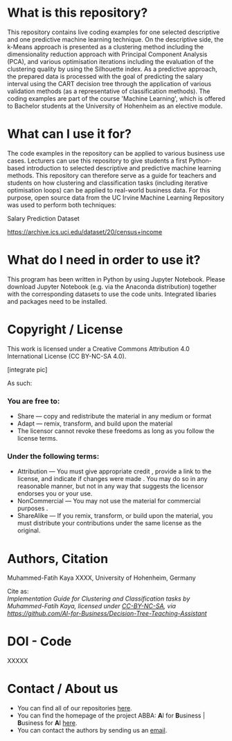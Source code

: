 # What is this repository?
This repository contains live coding examples for one selected descriptive and one predictive machine learning technique. On the descriptive side, the k-Means approach is presented as a clustering method including the dimensionality reduction approach with Principal Component Analysis (PCA), and various optimisation iterations including the evaluation of the clustering quality by using the Silhouette index. As a predictive approach, the prepared data is processed with the goal of predicting the salary interval using the CART decision tree through the application of various validation methods (as a representative of classification methods). The coding examples are part of the course 'Machine Learning', which is offered to Bachelor students at the University of Hohenheim as an elective module.

# What can I use it for?
The code examples in the repository can be applied to various business use cases. Lecturers can use this repository to give students a first Python-based introduction to selected descriptive and predictive machine learning methods. This repository can therefore serve as a guide for teachers and students on how clustering and classification tasks (including iterative optimisation loops) can be applied to real-world business data. For this purpose, open source data from the UC Irvine Machine Learning Repository was used to perform both techniques:

Salary Prediction Dataset

https://archive.ics.uci.edu/dataset/20/census+income 

# What do I need in order to use it?
This program has been written in Python by using Jupyter Notebook. Please download Jupyter Notebook (e.g. via the Anaconda distribution) together with the corresponding datasets to use the code units. Integrated libaries and packages need to be installed.

# Copyright / License
This work is licensed under a Creative Commons Attribution 4.0 International License (CC BY-NC-SA 4.0).

[integrate pic]
 
As such:

### You are free to:
* Share — copy and redistribute the material in any medium or format
* Adapt — remix, transform, and build upon the material
* The licensor cannot revoke these freedoms as long as you follow the license terms.

### Under the following terms:
* Attribution — You must give appropriate credit , provide a link to the license, and indicate if changes were made . You may do so in any reasonable manner, but not in any way that suggests the licensor endorses you or your use.
* NonCommercial — You may not use the material for commercial purposes .
* ShareAlike — If you remix, transform, or build upon the material, you must distribute your contributions under the same license as the original.


# Authors, Citation
Muhammed-Fatih Kaya XXXX, University of Hohenheim, Germany

Cite as:\
*Implementation Guide for Clustering and Classification tasks by Muhammed-Fatih Kaya, licensed under
[CC-BY-NC-SA](https://creativecommons.org/licenses/by-nc-sa/4.0/legalcode.txt),
via https://github.com/AI-for-Business/Decision-Tree-Teaching-Assistant*

# DOI - Code
XXXXX

# Contact / About us
* You can find all of our repositories [here](https://github.com/orgs/AI-for-Business/repositories).
* You can find the homepage of the project ABBA: **A**I for **B**usiness | **B**usiness for **A**I
[here](https://abba-project.de/).
* You can contact the authors by sending us an [email](mailto:abba-services@fim-rc.de).

